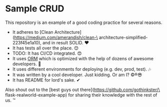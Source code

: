 # Sample CRUD
This repository is an example of a good coding practice for several reasons.

* It adheres to [Clean Architecture](https://medium.com/amerandish/clean-\
architecture-simplified-223f45e1a10), and in result SOLID. ❤
* It has tests all over the place. 😊
* TODO: It has CI/CD integrated. 😍
* It uses [ORM](https://en.wikipedia.org/wiki/Object-relational_mapping) which
is optimized with the help of dozens of awesome developers. 🙏
* It uses different environments for deploying (e.g. dev, prod, test). 🎶
* It was written by a cool developer. Just kidding. Or am I? ©®😎
* It has README for lord's sake. ✔

Also shout out to the [best guys out there](https://github.com/gothinkster/\
flask-realworld-example-app) for sharing their knowledge with the rest of us. ™
